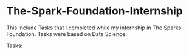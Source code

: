 # The-Spark-Foundation-Internship
This include Tasks that I completed while my internship in The Sparks Foundation. Tasks were based on Data Science.

Tasks:


